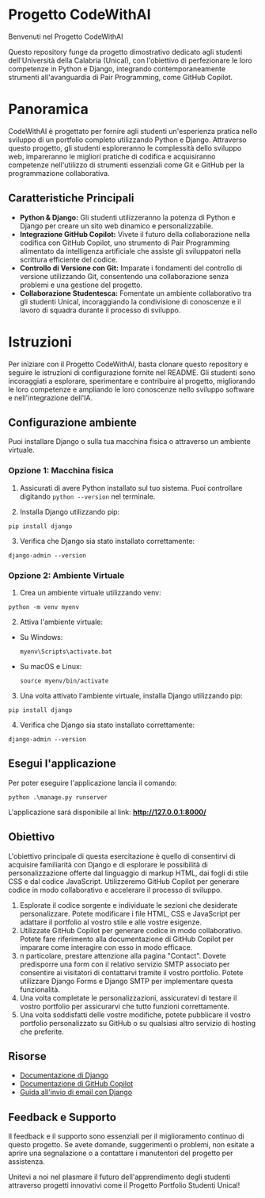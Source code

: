 # Progetto CodeWithAI

Benvenuti nel Progetto CodeWithAI

Questo repository funge da progetto dimostrativo dedicato agli studenti dell'Università della Calabria (Unical),
con l'obiettivo di perfezionare le loro competenze in Python e Django, integrando contemporaneamente strumenti
all'avanguardia di Pair Programming, come GitHub Copilot.

# Panoramica

CodeWithAI è progettato per fornire agli studenti un'esperienza pratica nello sviluppo di un
portfolio completo utilizzando Python e Django. Attraverso questo progetto, gli studenti esploreranno le complessità
dello sviluppo web, impareranno le migliori pratiche di codifica e acquisiranno competenze nell'utilizzo di strumenti
essenziali come Git e GitHub per la programmazione collaborativa.

## Caratteristiche Principali

- **Python & Django:** Gli studenti utilizzeranno la potenza di Python e Django per creare un sito web dinamico e
  personalizzabile.
- **Integrazione GitHub Copilot:** Vivete il futuro della collaborazione nella codifica con GitHub Copilot, uno
  strumento di Pair Programming alimentato da intelligenza artificiale che assiste gli sviluppatori nella scrittura
  efficiente del codice.
- **Controllo di Versione con Git:** Imparate i fondamenti del controllo di versione utilizzando Git, consentendo una
  collaborazione senza problemi e una gestione del progetto.
- **Collaborazione Studentesca:** Fomentate un ambiente collaborativo tra gli studenti Unical, incoraggiando la
  condivisione di conoscenze e il lavoro di squadra durante il processo di sviluppo.

# Istruzioni

Per iniziare con il Progetto CodeWithAI, basta clonare questo repository e seguire le istruzioni di
configurazione fornite nel README. Gli studenti sono incoraggiati a esplorare, sperimentare e contribuire al progetto,
migliorando le loro competenze e ampliando le loro conoscenze nello sviluppo software e nell'integrazione dell'IA.

## Configurazione ambiente

Puoi installare Django o sulla tua macchina fisica o attraverso un ambiente virtuale.

### Opzione 1: Macchina fisica

1. Assicurati di avere Python installato sul tuo sistema. Puoi controllare digitando `python --version` nel terminale.

2. Installa Django utilizzando pip:

```
pip install django
```

3. Verifica che Django sia stato installato correttamente:

```
django-admin --version
```

### Opzione 2: Ambiente Virtuale

1. Crea un ambiente virtuale utilizzando venv:

  ```
  python -m venv myenv
  ```

2. Attiva l'ambiente virtuale:

- Su Windows:
  ```
  myenv\Scripts\activate.bat
  ```
- Su macOS e Linux:
  ```
  source myenv/bin/activate
  ```

3. Una volta attivato l'ambiente virtuale, installa Django utilizzando pip:

  ```
  pip install django
  ```

4. Verifica che Django sia stato installato correttamente:

  ```
  django-admin --version
  ```

## Esegui l'applicazione

Per poter eseguire l'applicazione lancia il comando:

```
python .\manage.py runserver
```

L'applicazione sará disponibile al link: **http://127.0.0.1:8000/**

## Obiettivo

L'obiettivo principale di questa esercitazione è quello di consentirvi di acquisire familiarità con Django e di
esplorare le possibilità di personalizzazione offerte dal linguaggio di markup HTML, dai fogli di stile CSS e dal codice
JavaScript. Utilizzeremo GitHub Copilot per generare codice in modo collaborativo e accelerare il processo di
sviluppo.

1. Esplorate il codice sorgente e individuate le sezioni che desiderate personalizzare. Potete modificare i file HTML,
   CSS e JavaScript per adattare il portfolio al vostro stile e alle vostre esigenze.
2. Utilizzate GitHub Copilot per generare codice in modo collaborativo. Potete fare riferimento alla documentazione di
   GitHub Copilot per imparare come interagire con esso in modo efficace.
3. n particolare, prestare attenzione alla pagina "Contact". Dovete predisporre una form con il relativo servizio SMTP
   associato per consentire ai visitatori di contattarvi tramite il vostro portfolio. Potete utilizzare Django Forms e
   Django SMTP per implementare questa funzionalità.
4. Una volta completate le personalizzazioni, assicuratevi di testare il vostro portfolio per assicurarvi che tutto
   funzioni correttamente.
5. Una volta soddisfatti delle vostre modifiche, potete pubblicare il vostro portfolio personalizzato su GitHub o su
   qualsiasi altro servizio di hosting che preferite.

## Risorse
- [Documentazione di Django](https://docs.djangoproject.com/en/5.0/)
- [Documentazione di GitHub Copilot](https://docs.github.com/en/copilot/using-github-copilot/getting-started-with-github-copilot)
- [Guida all'invio di email con Django](https://docs.djangoproject.com/en/5.0/topics/email/)

## Feedback e Supporto

Il feedback e il supporto sono essenziali per il miglioramento continuo di questo progetto. Se avete domande,
suggerimenti o problemi, non esitate a aprire una segnalazione o a contattare i manutentori del progetto per assistenza.

Unitevi a noi nel plasmare il futuro dell'apprendimento degli studenti attraverso progetti innovativi come il Progetto
Portfolio Studenti Unical!